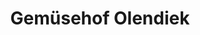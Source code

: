 ---
title: "Gemüsehof Olendiek"
url: /wurster-nordseekueste/gemuesehof-olendiek/
shop: Gemüse & Obst
---